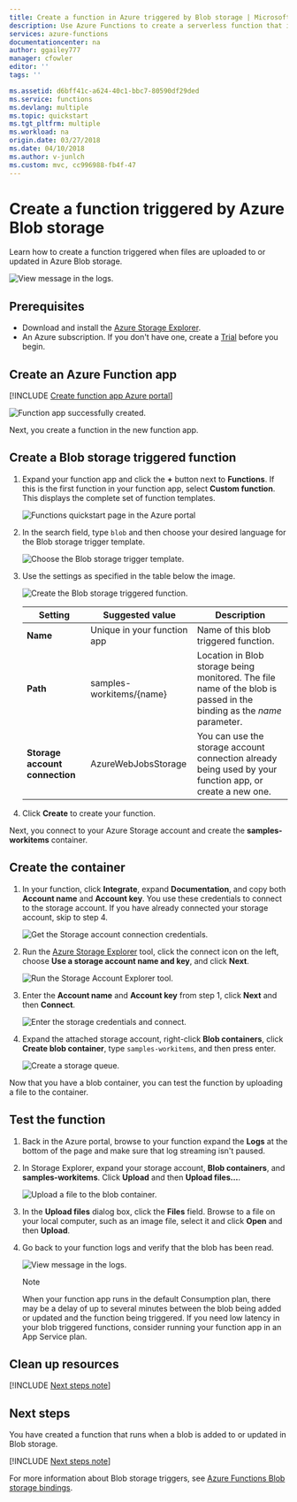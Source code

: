 ```yaml
---
title: Create a function in Azure triggered by Blob storage | Microsoft Docs
description: Use Azure Functions to create a serverless function that is invoked by items added to Azure Blob storage.
services: azure-functions
documentationcenter: na
author: ggailey777
manager: cfowler
editor: ''
tags: ''

ms.assetid: d6bff41c-a624-40c1-bbc7-80590df29ded
ms.service: functions
ms.devlang: multiple
ms.topic: quickstart
ms.tgt_pltfrm: multiple
ms.workload: na
origin.date: 03/27/2018
ms.date: 04/10/2018
ms.author: v-junlch
ms.custom: mvc, cc996988-fb4f-47
---
```

# Create a function triggered by Azure Blob storage

Learn how to create a function triggered when files are uploaded to or updated in Azure Blob storage.

![View message in the logs.](./media/functions-create-storage-blob-triggered-function/function-app-in-portal-editor.png)

## Prerequisites

+ Download and install the [Azure Storage Explorer](http://storageexplorer.com/).
+ An Azure subscription. If you don't have one, create a [Trial](https://www.azure.cn/pricing/1rmb-trial) before you begin.

## Create an Azure Function app

[!INCLUDE [Create function app Azure portal](../../includes/functions-create-function-app-portal.md)]

![Function app successfully created.](./media/functions-create-first-azure-function/function-app-create-success.png)

Next, you create a function in the new function app.

<a name="create-function"></a>

## Create a Blob storage triggered function

1. Expand your function app and click the **+** button next to **Functions**. If this is the first function in your function app, select **Custom function**. This displays the complete set of function templates.

    ![Functions quickstart page in the Azure portal](./media/functions-create-storage-blob-triggered-function/add-first-function.png)

2. In the search field, type `blob` and then choose your desired language for the Blob storage trigger template.

    ![Choose the Blob storage trigger template.](./media/functions-create-storage-blob-triggered-function/functions-create-blob-storage-trigger-portal.png)
 
3. Use the settings as specified in the table below the image.

    ![Create the Blob storage triggered function.](./media/functions-create-storage-blob-triggered-function/functions-create-blob-storage-trigger-portal-2.png)

    | Setting | Suggested value | Description |
    |---|---|---|
    | **Name** | Unique in your function app | Name of this blob triggered function. |
    | **Path**   | samples-workitems/{name}    | Location in Blob storage being monitored. The file name of the blob is passed in the binding as the _name_ parameter.  |
    | **Storage account connection** | AzureWebJobsStorage | You can use the storage account connection already being used by your function app, or create a new one.  |

3. Click **Create** to create your function.

Next, you connect to your Azure Storage account and create the **samples-workitems** container.

## Create the container

1. In your function, click **Integrate**, expand **Documentation**, and copy both **Account name** and **Account key**. You use these credentials to connect to the storage account. If you have already connected your storage account, skip to step 4.

    ![Get the Storage account connection credentials.](./media/functions-create-storage-blob-triggered-function/functions-storage-account-connection.png)

1. Run the [Azure Storage Explorer](http://storageexplorer.com/) tool, click the connect icon on the left, choose **Use a storage account name and key**, and click **Next**.

    ![Run the Storage Account Explorer tool.](./media/functions-create-storage-blob-triggered-function/functions-storage-manager-connect-1.png)

1. Enter the **Account name** and **Account key** from step 1, click **Next** and then **Connect**. 

    ![Enter the storage credentials and connect.](./media/functions-create-storage-blob-triggered-function/functions-storage-manager-connect-2.png)

1. Expand the attached storage account, right-click **Blob containers**, click **Create blob container**, type `samples-workitems`, and then press enter.

    ![Create a storage queue.](./media/functions-create-storage-blob-triggered-function/functions-storage-manager-create-blob-container.png)

Now that you have a blob container, you can test the function by uploading a file to the container.

## Test the function

1. Back in the Azure portal, browse to your function expand the **Logs** at the bottom of the page and make sure that log streaming isn't paused.

1. In Storage Explorer, expand your storage account, **Blob containers**, and **samples-workitems**. Click **Upload** and then **Upload files...**.

    ![Upload a file to the blob container.](./media/functions-create-storage-blob-triggered-function/functions-storage-manager-upload-file-blob.png)

1. In the **Upload files** dialog box, click the **Files** field. Browse to a file on your local computer, such as an image file, select it and click **Open** and then **Upload**.

1. Go back to your function logs and verify that the blob has been read.

   ![View message in the logs.](./media/functions-create-storage-blob-triggered-function/functions-blob-storage-trigger-view-logs.png)

    >[!NOTE]
    > When your function app runs in the default Consumption plan, there may be a delay of up to several minutes between the blob being added or updated and the function being triggered. If you need low latency in your blob triggered functions, consider running your function app in an App Service plan.

## Clean up resources

[!INCLUDE [Next steps note](../../includes/functions-quickstart-cleanup.md)]

## Next steps

You have created a function that runs when a blob is added to or updated in Blob storage. 

[!INCLUDE [Next steps note](../../includes/functions-quickstart-next-steps.md)]

For more information about Blob storage triggers, see [Azure Functions Blob storage bindings](functions-bindings-storage-blob.md).

